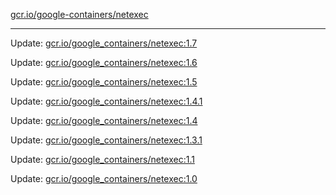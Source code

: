 [gcr.io/google-containers/netexec](https://hub.docker.com/r/cruse/netexec/tags/) 

----
Update: [gcr.io/google_containers/netexec:1.7](https://hub.docker.com/r/cruse/netexec/tags/)

Update: [gcr.io/google_containers/netexec:1.6](https://hub.docker.com/r/cruse/netexec/tags/)

Update: [gcr.io/google_containers/netexec:1.5](https://hub.docker.com/r/cruse/netexec/tags/)

Update: [gcr.io/google_containers/netexec:1.4.1](https://hub.docker.com/r/cruse/netexec/tags/)

Update: [gcr.io/google_containers/netexec:1.4](https://hub.docker.com/r/cruse/netexec/tags/)

Update: [gcr.io/google_containers/netexec:1.3.1](https://hub.docker.com/r/cruse/netexec/tags/)

Update: [gcr.io/google_containers/netexec:1.1](https://hub.docker.com/r/cruse/netexec/tags/)

Update: [gcr.io/google_containers/netexec:1.0](https://hub.docker.com/r/cruse/netexec/tags/)

